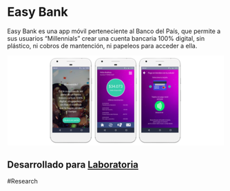 # Easy Bank

Easy Bank es una app móvil perteneciente al Banco del País, que permite a sus usuarios “Millennials” crear una cuenta bancaria 100% digital, sin plástico, ni cobros de mantención, ni papeleos para acceder a ella.

![prototipo](assets/img/app.png)

## Desarrollado para [Laboratoria](http://laboratoria.la)

#Research